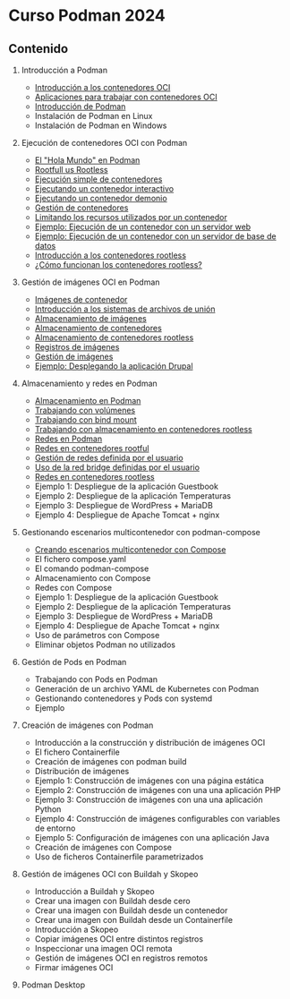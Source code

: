 # Curso Podman 2024

## Contenido

1. Introducción a Podman    
    * [Introducción a los contenedores OCI](contenido/modulo1/contenedores.md)
    * [Aplicaciones para trabajar con contenedores OCI](contenido/modulo1/aplicaciones.md)
    * [Introducción de Podman](contenido/modulo1/podman.md)
    * Instalación de Podman en Linux
    * Instalación de Podman en Windows
2. Ejecución de contenedores OCI con Podman
    * [El "Hola Mundo" en Podman](contenido/modulo2/holamundo.md)
    * [Rootfull us Rootless](contenido/modulo2/introduccion.md)
    * [Ejecución simple de contenedores](contenido/modulo2/contenedor.md)
    * [Ejecutando un contenedor interactivo](contenido/modulo2/interactivo.md)
    * [Ejecutando un contenedor demonio](contenido/modulo2/demonio.md)
    * [Gestión de contenedores](contenido/modulo2/gestion.md)
    * [Limitando los recursos utilizados por un contenedor](contenido/modulo2/recursos.md)
    * [Ejemplo: Ejecución de un contenedor con un servidor web](contenido/modulo2/web.md)
    * [Ejemplo: Ejecución de un contenedor con un servidor de base de datos](contenido/modulo2/mariadb.md)
    * [Introducción a los contenedores rootless](contenido/modulo2/rootless.md)
    * [¿Cómo funcionan los contenedores rootless?](contenido/modulo2/funcionamiento.md)
3. Gestión de imágenes OCI en Podman
    * [Imágenes de contenedor](contenido/modulo3/imagenes.md)
    * [Introducción a los sistemas de archivos de unión](contenido/modulo3/overlay.md)
    * [Almacenamiento de imágenes](contenido/modulo3/almacen_img.md)
    * [Almacenamiento de contenedores](contenido/modulo3/almacen_cont.md)
    * [Almacenamiento de contenedores rootless](contenido/modulo3/rootless.md)
    * [Registros de imágenes](contenido/modulo3/registro.md)
    * [Gestión de imágenes](contenido/modulo3/gestion.md)
    * [Ejemplo: Desplegando la aplicación Drupal](contenido/modulo3/drupal.md)
4. Almacenamiento y redes en Podman
    * [Almacenamiento en Podman](contenido/modulo4/almacenamiento.md)
    * [Trabajando con volúmenes](contenido/modulo4/volumen.md)
    * [Trabajando con bind mount](contenido/modulo4/bindmount.md)
    * [Trabajando con almacenamiento en contenedores rootless](contenido/modulo4/almacenamiento_rootless.md)
    * [Redes en Podman](contenido/modulo4/redes.md)
    * [Redes en contenedores rootful](contenido/modulo4/bridge.md)
    * [Gestión de redes definida por el usuario](contenido/modulo4/usuario.md)
    * [Uso de la red bridge definidas por el usuario](contenido/modulo4/usuario2.md)
    * [Redes en contenedores rootless](contenido/modulo4/red_rootless.md)
    * Ejemplo 1: Despliegue de la aplicación Guestbook
    * Ejemplo 2: Despliegue de la aplicación Temperaturas
    * Ejemplo 3: Despliegue de WordPress + MariaDB
    * Ejemplo 4: Despliegue de Apache Tomcat + nginx

5. Gestionando escenarios multicontenedor con podman-compose
    * [Creando escenarios multicontenedor con Compose](contenido/modulo5/compose.md)
    * El fichero compose.yaml
    * El comando podman-compose
    * Almacenamiento con Compose
    * Redes con Compose
    * Ejemplo 1: Despliegue de la aplicación Guestbook
    * Ejemplo 2: Despliegue de la aplicación Temperaturas
    * Ejemplo 3: Despliegue de WordPress + MariaDB
    * Ejemplo 4: Despliegue de Apache Tomcat + nginx
    * Uso de parámetros con Compose
    * Eliminar objetos Podman no utilizados

6. Gestión de Pods en Podman
    * Trabajando con Pods en Podman
    * Generación de un archivo YAML de Kubernetes con Podman
    * Gestionando contenedores y Pods con systemd
    * Ejemplo

7. Creación de imágenes con Podman
    * Introducción a la construcción y distribución de imágenes OCI
    * El fichero Containerfile 
    * Creación de imágenes con podman build
    * Distribución de imágenes
    * Ejemplo 1: Construcción de imágenes con una página estática
    * Ejemplo 2: Construcción de imágenes con una una aplicación PHP
    * Ejemplo 3: Construcción de imágenes con una una aplicación Python
    * Ejemplo 4: Construcción de imágenes configurables con variables de entorno
    * Ejemplo 5: Configuración de imágenes con una aplicación Java
    * Creación de imágenes con Compose
    * Uso de ficheros Containerfile parametrizados
    
8. Gestión de imágenes OCI con Buildah y Skopeo
    * Introducción a Buildah y Skopeo
    * Crear una imagen con Buildah desde cero
    * Crear una imagen con Buildah desde un contenedor
    * Crear una imagen con Buildah desde un Containerfile
    * Introducción a Skopeo
    * Copiar imágenes OCI entre distintos registros
    * Inspeccionar una imagen OCI remota 
    * Gestión de imágenes OCI en registros remotos
    * Firmar imágenes OCI 

9. Podman Desktop
